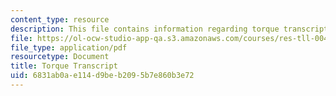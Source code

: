 ```yaml
---
content_type: resource
description: This file contains information regarding torque transcript.
file: https://ol-ocw-studio-app-qa.s3.amazonaws.com/courses/res-tll-004-stem-concept-videos-fall-2013/6831ab0ae114d9beb2095b7e860b3e72_MITRES_TLL-004F13_Torque.pdf
file_type: application/pdf
resourcetype: Document
title: Torque Transcript
uid: 6831ab0a-e114-d9be-b209-5b7e860b3e72
---
```

